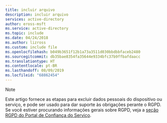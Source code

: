```yaml
---
title: incluir arquivo
description: incluir arquivo
services: active-directory
author: eross-msft
ms.service: active-directory
ms.topic: include
ms.date: 04/24/2018
ms.author: lizross
ms.custom: include file
ms.openlocfilehash: b049b3651f12b1a73a3511d030bbdbbfaceb2480
ms.sourcegitcommit: db35bae8354fa35644e9334bfc37b9ffbafdaacc
ms.translationtype: HT
ms.contentlocale: pt-BR
ms.lasthandoff: 08/09/2019
ms.locfileid: "68862454"
---
```

>[!Note] 
> Este artigo fornece as etapas para excluir dados pessoais do dispositivo ou serviço, e pode ser usado para dar suporte às obrigações perante o RGPD. Se você estiver procurando informações gerais sobre RGPD, veja a [seção RGPD do Portal de Confiança do Serviço](https://servicetrust.microsoft.com/ViewPage/GDPRGetStarted).
